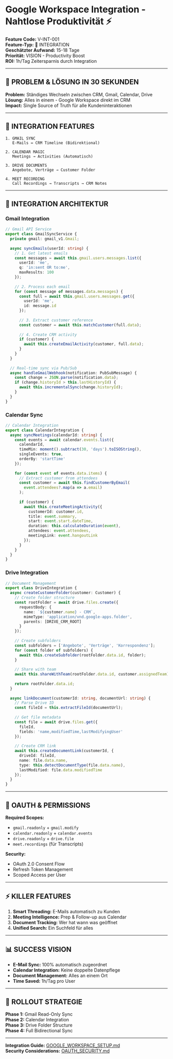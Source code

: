 # Google Workspace Integration - Nahtlose Produktivität ⚡

**Feature Code:** V-INT-001  
**Feature-Typ:** 🔗 INTEGRATION  
**Geschätzter Aufwand:** 15-18 Tage  
**Priorität:** VISION - Productivity Boost  
**ROI:** 1h/Tag Zeitersparnis durch Integration  

---

## 🎯 PROBLEM & LÖSUNG IN 30 SEKUNDEN

**Problem:** Ständiges Wechseln zwischen CRM, Gmail, Calendar, Drive  
**Lösung:** Alles in einem - Google Workspace direkt im CRM  
**Impact:** Single Source of Truth für alle Kundeninteraktionen  

---

## 🔗 INTEGRATION FEATURES

```
1. GMAIL SYNC
   E-Mails ↔ CRM Timeline (Bidirektional)
   
2. CALENDAR MAGIC
   Meetings → Activities (Automatisch)
   
3. DRIVE DOCUMENTS
   Angebote, Verträge → Customer Folder
   
4. MEET RECORDING
   Call Recordings → Transcripts → CRM Notes
```

---

## 🏃 INTEGRATION ARCHITEKTUR

### Gmail Integration
```typescript
// Gmail API Service
export class GmailSyncService {
  private gmail: gmail_v1.Gmail;
  
  async syncEmails(userId: string) {
    // 1. Get latest emails
    const messages = await this.gmail.users.messages.list({
      userId: 'me',
      q: 'in:sent OR to:me',
      maxResults: 100
    });
    
    // 2. Process each email
    for (const message of messages.data.messages) {
      const full = await this.gmail.users.messages.get({
        userId: 'me',
        id: message.id
      });
      
      // 3. Extract customer reference
      const customer = await this.matchCustomer(full.data);
      
      // 4. Create CRM activity
      if (customer) {
        await this.createEmailActivity(customer, full.data);
      }
    }
  }
  
  // Real-time sync via Pub/Sub
  async handleGmailWebhook(notification: PubSubMessage) {
    const change = JSON.parse(notification.data);
    if (change.historyId > this.lastHistoryId) {
      await this.incrementalSync(change.historyId);
    }
  }
}
```

### Calendar Sync
```typescript
// Calendar Integration
export class CalendarIntegration {
  async syncMeetings(calendarId: string) {
    const events = await calendar.events.list({
      calendarId,
      timeMin: moment().subtract(30, 'days').toISOString(),
      singleEvents: true,
      orderBy: 'startTime'
    });
    
    for (const event of events.data.items) {
      // Extract customer from attendees
      const customer = await this.findCustomerByEmail(
        event.attendees?.map(a => a.email)
      );
      
      if (customer) {
        await this.createMeetingActivity({
          customerId: customer.id,
          title: event.summary,
          start: event.start.dateTime,
          duration: this.calculateDuration(event),
          attendees: event.attendees,
          meetingLink: event.hangoutLink
        });
      }
    }
  }
}
```

### Drive Integration
```typescript
// Document Management
export class DriveIntegration {
  async createCustomerFolder(customer: Customer) {
    // Create folder structure
    const rootFolder = await drive.files.create({
      requestBody: {
        name: `${customer.name} - CRM`,
        mimeType: 'application/vnd.google-apps.folder',
        parents: [DRIVE_CRM_ROOT]
      }
    });
    
    // Create subfolders
    const subfolders = ['Angebote', 'Verträge', 'Korrespondenz'];
    for (const folder of subfolders) {
      await this.createSubfolder(rootFolder.data.id, folder);
    }
    
    // Share with team
    await this.shareWithTeam(rootFolder.data.id, customer.assignedTeam);
    
    return rootFolder.data.id;
  }
  
  async linkDocument(customerId: string, documentUrl: string) {
    // Parse Drive ID
    const fileId = this.extractFileId(documentUrl);
    
    // Get file metadata
    const file = await drive.files.get({
      fileId,
      fields: 'name,modifiedTime,lastModifyingUser'
    });
    
    // Create CRM link
    await this.createDocumentLink(customerId, {
      driveId: fileId,
      name: file.data.name,
      type: this.detectDocumentType(file.data.name),
      lastModified: file.data.modifiedTime
    });
  }
}
```

---

## 🔗 OAUTH & PERMISSIONS

**Required Scopes:**
- `gmail.readonly` + `gmail.modify`
- `calendar.readonly` + `calendar.events`
- `drive.readonly` + `drive.file`
- `meet.recordings` (für Transcripts)

**Security:**
- OAuth 2.0 Consent Flow
- Refresh Token Management
- Scoped Access per User

---

## ⚡ KILLER FEATURES

1. **Smart Threading:** E-Mails automatisch zu Kunden
2. **Meeting Intelligence:** Prep & Follow-up aus Calendar
3. **Document Tracking:** Wer hat wann was geöffnet
4. **Unified Search:** Ein Suchfeld für alles

---

## 📊 SUCCESS VISION

- **E-Mail Sync:** 100% automatisch zugeordnet
- **Calendar Integration:** Keine doppelte Datenpflege
- **Document Management:** Alles an einem Ort
- **Time Saved:** 1h/Tag pro User

---

## 🚀 ROLLOUT STRATEGIE

**Phase 1:** Gmail Read-Only Sync  
**Phase 2:** Calendar Integration  
**Phase 3:** Drive Folder Structure  
**Phase 4:** Full Bidirectional Sync  

---

**Integration Guide:** [GOOGLE_WORKSPACE_SETUP.md](./GOOGLE_WORKSPACE_SETUP.md)  
**Security Considerations:** [OAUTH_SECURITY.md](./OAUTH_SECURITY.md)